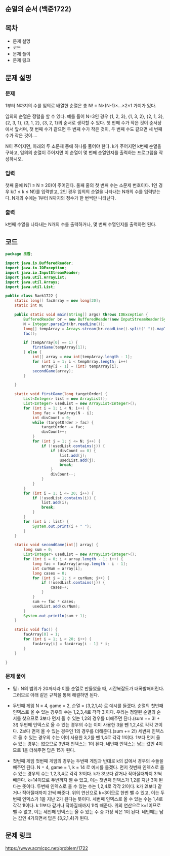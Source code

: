 ## 순열의 순서 (백준1722)
## 목차
- 문제 설명
- 코드
- 문제 풀이
- 문제 링크


## 문제 설명
### 문제
1부터 N까지의 수를 임의로 배열한 순열은 총 N! = N×(N-1)×…×2×1 가지가 있다.

임의의 순열은 정렬을 할 수 있다. 예를 들어  N=3인 경우 {1, 2, 3}, {1, 3, 2}, {2, 1, 3}, {2, 3, 1}, {3, 1, 2}, {3, 2, 1}의 순서로 생각할 수 있다. 첫 번째 수가 작은 것이 순서상에서 앞서며, 첫 번째 수가 같으면 두 번째 수가 작은 것이, 두 번째 수도 같으면 세 번째 수가 작은 것이….

N이 주어지면, 아래의 두 소문제 중에 하나를 풀어야 한다. k가 주어지면 k번째 순열을 구하고, 임의의 순열이 주어지면 이 순열이 몇 번째 순열인지를 출력하는 프로그램을 작성하시오.

### 입력
첫째 줄에 N(1 ≤ N ≤ 20)이 주어진다. 둘째 줄의 첫 번째 수는 소문제 번호이다. 1인 경우 k(1 ≤ k ≤ N!)를 입력받고, 2인 경우 임의의 순열을 나타내는 N개의 수를 입력받는다. N개의 수에는 1부터 N까지의 정수가 한 번씩만 나타난다.

### 출력
k번째 수열을 나타내는 N개의 수를 출력하거나, 몇 번째 수열인지를 출력하면 된다.

## 코드
```java
package 조합;

import java.io.BufferedReader;
import java.io.IOException;
import java.io.InputStreamReader;
import java.util.ArrayList;
import java.util.Arrays;
import java.util.List;

public class Baek1722 {
    static long[] facArray = new long[20];
    static int N;

    public static void main(String[] args) throws IOException {
        BufferedReader br = new BufferedReader(new InputStreamReader(System.in));
        N = Integer.parseInt(br.readLine());
        long[] tempArray = Arrays.stream(br.readLine().split(" ")).mapToLong(Long::parseLong).toArray();
        fac();

        if (tempArray[0] == 1) {
            firstGame(tempArray[1]);
        } else {
            int[] array = new int[tempArray.length - 1];
            for (int i = 1; i < tempArray.length; i++)
                array[i - 1] = (int) tempArray[i];
            secondGame(array);
        }

    }

    static void firstGame(long targetOrder) {
        List<Integer> list = new ArrayList();
        List<Integer> usedList = new ArrayList<Integer>();
        for (int i = 1; i < N; i++) {
            long fac = facArray[N - i];
            int divCount = 0;
            while (targetOrder > fac) {
                targetOrder -= fac;
                divCount++;
            }
            for (int j = 1; j <= N; j++) {
                if (!usedList.contains(j)) {
                    if (divCount == 0) {
                        list.add(j);
                        usedList.add(j);
                        break;
                    }
                    divCount--;
                }
            }
        }
        for (int i = 1; i <= 20; i++) {
            if (!usedList.contains(i)) {
                list.add(i);
                break;
            }
        }
        for (int i : list) {
            System.out.print(i + " ");
        }
    }

    static void secondGame(int[] array) {
        long sum = 0;
        List<Integer> usedList = new ArrayList<Integer>();
        for (int i = 0; i < array.length - 1; i++) {
            long fac = facArray[array.length - i - 1];
            int curNum = array[i];
            long cases = 0;
            for (int j = 1; j < curNum; j++) {
                if (!usedList.contains(j)) {
                    cases++;
                }
            }
            sum += fac * cases;
            usedList.add(curNum);
        }
        System.out.println(sum + 1);
    }

    static void fac() {
        facArray[0] = 1;
        for (int i = 1; i < 20; i++) {
            facArray[i] = facArray[i - 1] * i;
        }
    }

}


```

### 문제 풀이
* 팁 : N의 범위가 20까지라 이를 순열로 만들었을 때, 시간복잡도가 대폭발해버린다. 그러므로 아래 같은 규칙을 통해 해결하면 된다.
* 두번째 게임
N = 4, game = 2, 순열 = {3,2,1,4} 로 예시를 들겠다.
순열의 첫번째 인덱스로 올 수 있는 경우의 수는 1,2,3,4로 각각 3!이다.
우리는 정렬된 순열의 순서를 찾으므로 3보다 먼저 올 수 있는 1,2의 경우를 더해주면 된다.(sum += 3! + 3!)
두번째 인덱스로 올 수 있는 경우의 수는 이미 사용한 3을 뺀 1,2,4로 각각 2!이다.
2보다 먼저 올 수 있는 경우인 1의 경우를 더해준다.(sum += 2!)
세번째 인덱스로 올 수 있는 경우의 수는 이미 사용한 3,2를 뺀 1,4로 각각 1!이다.
1보다 먼저 올 수 있는 경우는 없으므로 3번째 인덱스는 1이 된다.
네번째 인덱스는 남는 값인 4이므로 1을 더해주면 답은 15가 된다.

* 첫번째 게임
첫번째 게임의 경우는 두번째 게임과 반대로 k의 값에서 경우의 수들을 빼주면 된다.
N = 4, game = 1, k = 14 로 예시를 들겠다.
먼저 첫번째 인덱스로 올 수 있는 경우의 수는 1,2,3,4로 각각 3!이다.
k가 3!보다 같거나 작아질때까지 3!씩 빼준다. k=14이므로 두번까지 뺄 수 있고, 이는 첫번째 인덱스가 1,2를 지난 3이 된다는 뜻이다.
두번째 인덱스로 올 수 있는 수는 1,2,4로 각각 2!이다.
k가 2!보다 같거나 작아질때까지 2!씩 빼준다. 위의 연산으로 k=3이므로 한번 뺄 수 있고, 이는 두번째 인덱스가 1을 지난 2가 된다는 뜻이다.
세번째 인덱스로 올 수 있는 수는 1,4로 각각 1!이다.
k 1!보다 같거나 작아질때까지 1!씩 빼준다. 위의 연산으로 k=1이므로 뺄 수 없고, 이는 세번째 인덱스는 올 수 있는 수 중 가장 작은 1이 된다.
네번째는 남는 값인 4가되면서 답은 {3,2,1,4}가 된다.


## 문제 링크
https://www.acmicpc.net/problem/1722
